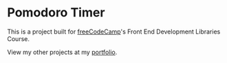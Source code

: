 # Pomodoro Timer
This is a project built for [freeCodeCamp](https://www.freecodecamp.org/learn/)'s Front End Development Libraries Course.

View my other projects at my [portfolio](https://austin-weeks.github.io).